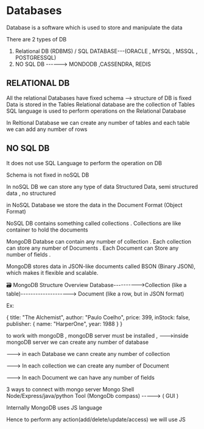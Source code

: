 # Databases

Database is a software which is used to store and manipulate the data 

There are 2 types of DB

1) Relational DB (RDBMS) / SQL DATABASE---(ORACLE , MYSQL , MSSQL , POSTGRESSQL)
2) NO SQL DB ------> MONDODB ,CASSENDRA, REDIS


 RELATIONAL DB
 ---------------

 All the relational Databases have fixed schema --> structure of DB is fixed 
 Data is stored in the Tables 
Relational database are the collection of Tables
SQL language is used to perform operations on the Relational Database

In Reltional Database we can create any number of tables and each table we can add any number of rows 


 NO SQL DB
  ----------

  It does not use SQL Language to perform the operation on DB

  Schema is not fixed in noSQL DB

  In noSQL DB we can store any type of data 
  Structured Data, semi structured data , no structured

  in NoSQL Database we store the data in the Document Format (Object Format)

  NoSQL DB contains something called collections . Collections are like container to hold the documents 


MongoDB Databse can contain any number of collection . Each collection can store any number of Documents . Each Document can Store any number of fields .

 MongoDB stores data in JSON-like documents called BSON (Binary JSON), which makes it flexible and scalable.

🗃️ MongoDB Structure Overview
Database---------->Collection (like a table)--------------------> Document (like a row, but in JSON format)

Ex: 

{
  title: "The Alchemist",
  author: "Paulo Coelho",
  price: 399,
  inStock: false,
  publisher: {
    name: "HarperOne",
    year: 1988
  }
}

to work with mongoDB , mongoDB server must be installed , 
--->inside mongoDB server we can create any number of database 

---> in each Database we cann create any number of collection

---> In each collection we can create any number of Document 

---> In each Document we can have any number of fields 



3 ways to connect with mongo server
Mongo Shell
Node/Express/java/python
Tool (MongoDb compass)  -----> ( GUI )


Internally MongoDB uses JS language 

Hence to perform any action(add/delete/update/access) we will use JS


